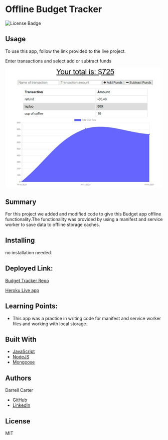 # Offline Budget Tracker
![License Badge](https://img.shields.io/badge/License-MIT-green)



## Usage
To use this app, follow the link provided to the live project.

Enter transactions and select  add or subtract funds




![Home Screen](./screenshots/Budget-Tracker.png)



## Summary
For this project we added and modified code to give this Budget app offline functionality.The functionality was provided by using a manifest and service worker to save data to offline storage caches.



## Installing
no installation needed.


## Deployed Link:
[Budget Tracker Repo](https://github.com/dcarter45/budget-tracker)

[Heroku Live app](https://guarded-shelf-02222.herokuapp.com/)


## Learning Points:
* This app was a practice in writing code for manifest and service worker files  and working with local storage.


## Built With
* [JavaScript](https://developer.mozilla.org/en-US/docs/Web/JavaScript)
* [NodeJS](https://nodejs.org/)
* [Mongoose](https://www.npmjs.com/package/mongoose-morgan)
 

## Authors
Darrell Carter
* [GitHub](https://github.com/dcarter45)
* [LinkedIn](https://www.linkedin.com/in/darrell-carter-5030a3a9/)

## License
MIT
